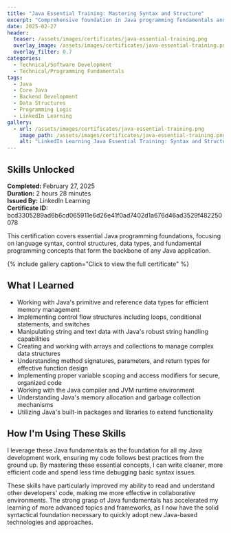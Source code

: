 ```yaml
---
title: "Java Essential Training: Mastering Syntax and Structure"
excerpt: "Comprehensive foundation in Java programming fundamentals and core language constructs"
date: 2025-02-27
header:
  teaser: /assets/images/certificates/java-essential-training.png
  overlay_image: /assets/images/certificates/java-essential-training.png
  overlay_filter: 0.7
categories:
  - Technical/Software Development
  - Technical/Programming Fundamentals
tags:
  - Java
  - Core Java
  - Backend Development
  - Data Structures
  - Programming Logic
  - LinkedIn Learning
gallery:
  - url: /assets/images/certificates/java-essential-training.png
    image_path: /assets/images/certificates/java-essential-training.png
    alt: "LinkedIn Learning Java Essential Training: Syntax and Structure certificate"
---
```


## Skills Unlocked

**Completed:** February 27, 2025  
**Duration:** 2 hours 28 minutes  
**Issued By:** LinkedIn Learning  
**Certificate ID:** bcd3305289ad6b6cd065911e6d26e41f0ad7402d1a676d46ad3529f482250078  

This certification covers essential Java programming foundations, focusing on language syntax, control structures, data types, and fundamental programming concepts that form the backbone of any Java application.

{% include gallery caption="Click to view the full certificate" %}

## What I Learned

* Working with Java's primitive and reference data types for efficient memory management
* Implementing control flow structures including loops, conditional statements, and switches
* Manipulating string and text data with Java's robust string handling capabilities
* Creating and working with arrays and collections to manage complex data structures
* Understanding method signatures, parameters, and return types for effective function design
* Implementing proper variable scoping and access modifiers for secure, organized code
* Working with the Java compiler and JVM runtime environment
* Understanding Java's memory allocation and garbage collection mechanisms
* Utilizing Java's built-in packages and libraries to extend functionality

## How I'm Using These Skills

I leverage these Java fundamentals as the foundation for all my Java development work, ensuring my code follows best practices from the ground up. By mastering these essential concepts, I can write cleaner, more efficient code and spend less time debugging basic syntax issues.

These skills have particularly improved my ability to read and understand other developers' code, making me more effective in collaborative environments. The strong grasp of Java fundamentals has accelerated my learning of more advanced topics and frameworks, as I now have the solid syntactical foundation necessary to quickly adopt new Java-based technologies and approaches.